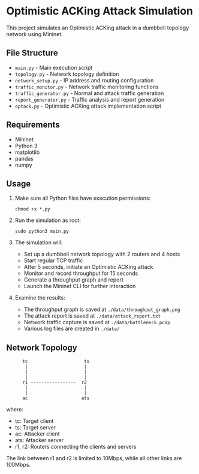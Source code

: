 # Optimistic ACKing Attack Simulation

This project simulates an Optimistic ACKing attack in a dumbbell topology network using Mininet.

## File Structure

- `main.py` - Main execution script
- `topology.py` - Network topology definition
- `network_setup.py` - IP address and routing configuration
- `traffic_monitor.py` - Network traffic monitoring functions
- `traffic_generator.py` - Normal and attack traffic generation
- `report_generator.py` - Traffic analysis and report generation
- `optack.py` - Optimistic ACKing attack implementation script

## Requirements

- Mininet
- Python 3
- matplotlib
- pandas
- numpy

## Usage

1. Make sure all Python files have execution permissions:
   ```
   chmod +x *.py
   ```

2. Run the simulation as root:
   ```
   sudo python3 main.py
   ```

3. The simulation will:
   - Set up a dumbbell network topology with 2 routers and 4 hosts
   - Start regular TCP traffic
   - After 5 seconds, initiate an Optimistic ACKing attack
   - Monitor and record throughput for 15 seconds
   - Generate a throughput graph and report
   - Launch the Mininet CLI for further interaction

4. Examine the results:
   - The throughput graph is saved at `./data/throughput_graph.png`
   - The attack report is saved at `./data/attack_report.txt`
   - Network traffic capture is saved at `./data/bottleneck.pcap`
   - Various log files are created in `./data/`

## Network Topology

```
      tc                     ts
       |                     |
       |                     |
       |                     |
      r1 -----------------  r2
       |                     |
       |                     |
      ac                    ats
```

where:
- tc: Target client
- ts: Target server
- ac: Attacker client
- ats: Attacker server
- r1, r2: Routers connecting the clients and servers

The link between r1 and r2 is limited to 10Mbps, while all other links are 100Mbps.
